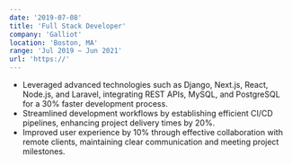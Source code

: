```yaml
---
date: '2019-07-08'
title: 'Full Stack Developer'
company: 'Galliot'
location: 'Boston, MA'
range: 'Jul 2019 – Jun 2021'
url: 'https://'
---
```


- Leveraged advanced technologies such as Django, Next.js, React, Node.js,
  and Laravel, integrating REST APIs, MySQL, and PostgreSQL for a 30% faster
  development process.
- Streamlined development workflows by establishing efficient CI/CD
  pipelines, enhancing project delivery times by 20%.
- Improved user experience by 10% through effective collaboration with
  remote clients, maintaining clear communication and meeting project
  milestones.
